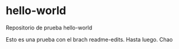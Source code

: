 # hello-world
Repositorio de prueba hello-world

Esto es una prueba con el brach readme-edits. Hasta luego.
Chao

